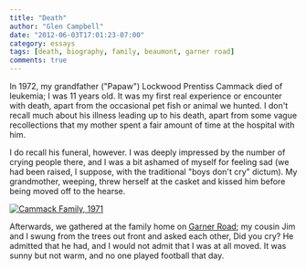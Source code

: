 ```yaml
---
title: "Death"
author: "Glen Campbell"
date: "2012-06-03T17:01:23-07:00"
category: essays
tags: [death, biography, family, beaumont, garner road]
comments: true
---
```


In 1972, my grandfather ("Papaw") Lockwood Prentiss Cammack died of leukemia; I was 11 years old. It was my first real experience or encounter with death, apart from the occasional pet fish or animal we hunted. I don't recall much about his illness leading up to his death, apart from some vague recollections that my mother spent a fair amount of time at the hospital with him.

I do recall his funeral, however. I was deeply impressed by the number of crying people there, and I was a bit ashamed of myself for feeling sad (we had been raised, I suppose, with the traditional "boys don't cry" dictum). My grandmother, weeping, threw herself at the casket and kissed him before being moved off to the hearse.

[![Cammack Family, 1971](http://farm3.staticflickr.com/2393/2166883953_1729a849d2.jpg)](http://www.flickr.com/photos/gecampbell/2166883953/)

Afterwards, we gathered at the family home on [Garner Road](http://garnerroad.com); my cousin Jim and I swung from the trees out front and asked each other, Did you cry? He admitted that he had, and I would not admit that I was at all moved. It was sunny but not warm, and no one played football that day.
